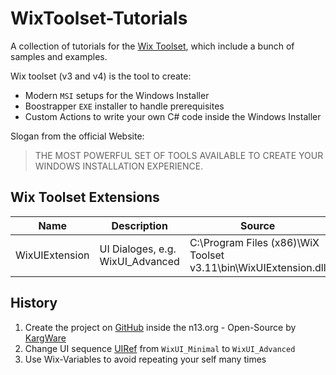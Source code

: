 # WixToolset-Tutorials

A collection of tutorials for the [Wix Toolset](http://wixtoolset.org/), which include a bunch of samples and examples.  

Wix toolset (v3 and v4) is the tool to create:

* Modern `MSI` setups for the Windows Installer
* Boostrapper `EXE` installer to handle prerequisites
* Custom Actions to write your own C# code inside the Windows Installer

Slogan from the official Website:
> THE MOST POWERFUL SET OF TOOLS AVAILABLE TO CREATE YOUR WINDOWS INSTALLATION EXPERIENCE.

## Wix Toolset Extensions

|      Name      |           Description            |                             Source                              |
| -------------- | -------------------------------- | --------------------------------------------------------------- |
| WixUIExtension | UI Dialoges, e.g. WixUI_Advanced | C:\Program Files (x86)\WiX Toolset v3.11\bin\WixUIExtension.dll |

## History

1. Create the project on [GitHub](https://github.com/n13org/WixToolset-Tutorials) inside the n13.org - Open-Source by [KargWare](https://kargware.com)
1. Change UI sequence [UIRef](https://wixtoolset.org/documentation/manual/v3/xsd/wix/uiref.html) from `WixUI_Minimal` to `WixUI_Advanced`
1. Use Wix-Variables to avoid repeating your self many times
